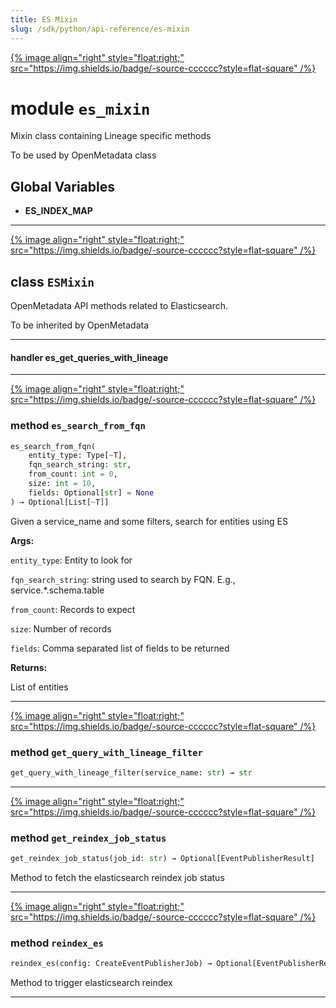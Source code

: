 ```yaml
---
title: ES Mixin
slug: /sdk/python/api-reference/es-mixin
---
```




[{% image align="right" style="float:right;" src="https://img.shields.io/badge/-source-cccccc?style=flat-square" /%}](https://github.com/open-metadata/OpenMetadata/tree/main/ingestion/src/metadata/ingestion/ometa/mixins/es_mixin.py#L0")

# module `es_mixin`
Mixin class containing Lineage specific methods 

To be used by OpenMetadata class 

**Global Variables**
---------------
- **ES_INDEX_MAP**


---

[{% image align="right" style="float:right;" src="https://img.shields.io/badge/-source-cccccc?style=flat-square" /%}](https://github.com/open-metadata/OpenMetadata/tree/main/ingestion/src/metadata/ingestion/ometa/mixins/es_mixin.py#L38")

## class `ESMixin`
OpenMetadata API methods related to Elasticsearch. 

To be inherited by OpenMetadata 



---

#### handler es_get_queries_with_lineage


---

[{% image align="right" style="float:right;" src="https://img.shields.io/badge/-source-cccccc?style=flat-square" /%}](https://github.com/open-metadata/OpenMetadata/tree/main/ingestion/src/metadata/ingestion/ometa/mixins/es_mixin.py#L82")

### method `es_search_from_fqn`

```python
es_search_from_fqn(
    entity_type: Type[~T],
    fqn_search_string: str,
    from_count: int = 0,
    size: int = 10,
    fields: Optional[str] = None
) → Optional[List[~T]]
```

Given a service_name and some filters, search for entities using ES

**Args:**

`entity_type`: Entity to look for 

`fqn_search_string`: string used to search by FQN. E.g., service.*.schema.table 

`from_count`: Records to expect 

`size`: Number of records 

`fields`: Comma separated list of fields to be returned 

**Returns:**

List of entities 

---

[{% image align="right" style="float:right;" src="https://img.shields.io/badge/-source-cccccc?style=flat-square" /%}](https://github.com/open-metadata/OpenMetadata/tree/main/ingestion/src/metadata/ingestion/ometa/mixins/es_mixin.py#L151")

### method `get_query_with_lineage_filter`

```python
get_query_with_lineage_filter(service_name: str) → str
```





---

[{% image align="right" style="float:right;" src="https://img.shields.io/badge/-source-cccccc?style=flat-square" /%}](https://github.com/open-metadata/OpenMetadata/tree/main/ingestion/src/metadata/ingestion/ometa/mixins/es_mixin.py#L139")

### method `get_reindex_job_status`

```python
get_reindex_job_status(job_id: str) → Optional[EventPublisherResult]
```

Method to fetch the elasticsearch reindex job status 

---

[{% image align="right" style="float:right;" src="https://img.shields.io/badge/-source-cccccc?style=flat-square" /%}](https://github.com/open-metadata/OpenMetadata/tree/main/ingestion/src/metadata/ingestion/ometa/mixins/es_mixin.py#L124")

### method `reindex_es`

```python
reindex_es(config: CreateEventPublisherJob) → Optional[EventPublisherResult]
```

Method to trigger elasticsearch reindex 




---


